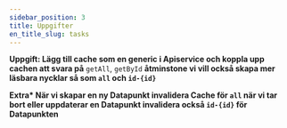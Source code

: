 ```yaml
---
sidebar_position: 3
title: Uppgifter
en_title_slug: tasks
---
```



**Uppgift: Lägg till cache som en generic i Apiservice och koppla upp cachen att svara på** `getAll`, `getById` **åtminstone vi vill också skapa mer läsbara nycklar så som `all` och `id-{id}`**

**Extra\* När vi skapar en ny Datapunkt invalidera Cache för `all` när vi tar bort eller uppdaterar en Datapunkt invalidera också `id-{id}` för Datapunkten**
